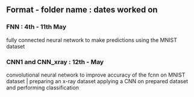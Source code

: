 ## Format - folder name : dates worked on

### FNN : 4th - 11th May 
fully connected neural network to make predictions using the MNIST dataset 

### CNN1 and CNN_xray : 12th - May
convolutional neural network to improve accuracy of the fcnn on MNIST dataset | preparing an x-ray dataset   applying a CNN on prepared dataset and performing classification
